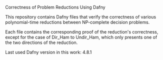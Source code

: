 Correctness of Problem Reductions Using Dafny

This repository contains Dafny files that verify the correctness of various polynomial-time reductions between NP-complete decision problems.

Each file contains the corresponding proof of the reduction's correctness, except for the case of Dir_Ham to Undir_Ham, which only presents one of the two directions of the reduction.

Last used Dafny version in this work: 4.8.1
